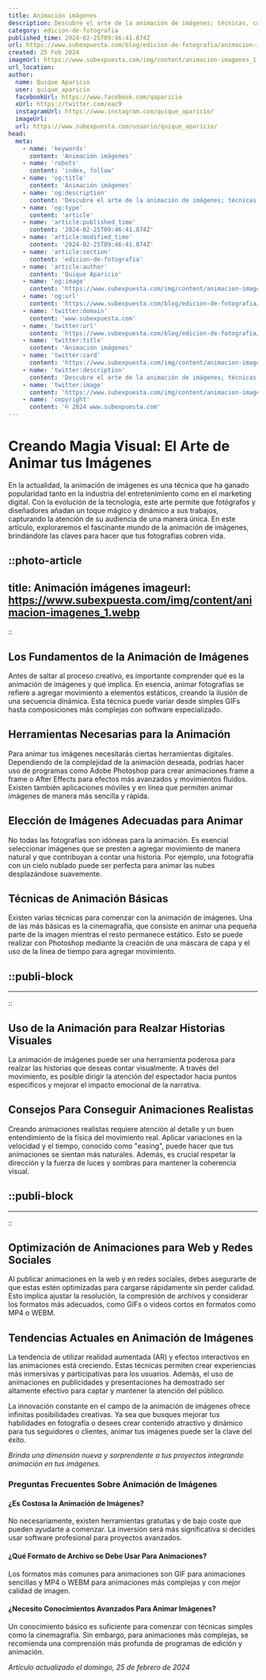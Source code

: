 ```yaml
---
title: Animación imágenes
description: Descubre el arte de la animación de imágenes; técnicas, consejos y tendencias para dar vida a tus gráficos. ¡Explora tu creatividad hoy!
category: edicion-de-fotografia
published_time: 2024-02-25T09:46:41.874Z
url: https://www.subexpuesta.com/blog/edicion-de-fotografia/animacion-imagenes
created: 25 Feb 2024
imageUrl: https://www.subexpuesta.com/img/content/animacion-imagenes_1.webp
url_location:
author:
  name: Quique Aparicio
  user: quique_aparicio
  facebookUrl: https://www.facebook.com/qaparicio
  xUrl: https://twitter.com/eac9
  instagramUrl: https://www.instagram.com/quique_aparicio/
  imageUrl: 
  url: https://www.subexpuesta.com/usuario/quique_aparicio/
head:
  meta:
    - name: 'keywords'
      content: 'Animación imágenes'
    - name: 'robots'
      content: 'index, follow'
    - name: 'og:title'
      content: 'Animación imágenes'
    - name: 'og:description'
      content: 'Descubre el arte de la animación de imágenes; técnicas, consejos y tendencias para dar vida a tus gráficos. ¡Explora tu creatividad hoy!'
    - name: 'og:type'
      content: 'article'
    - name: 'article:published_time'
      content: '2024-02-25T09:46:41.874Z'
    - name: 'article:modified_time'
      content: '2024-02-25T09:46:41.874Z'
    - name: 'article:section'
      content: 'edicion-de-fotografia'
    - name: 'article:author'
      content: 'Quique Aparicio'
    - name: 'og:image'
      content: 'https://www.subexpuesta.com/img/content/animacion-imagenes_1.webp'
    - name: 'og:url'
      content: 'https://www.subexpuesta.com/blog/edicion-de-fotografia/animacion-imagenes'
    - name: 'twitter:domain'
      content: 'www.subexpuesta.com'
    - name: 'twitter:url'
      content: 'https://www.subexpuesta.com/blog/edicion-de-fotografia/animacion-imagenes'
    - name: 'twitter:title'
      content: 'Animación imágenes'
    - name: 'twitter:card'
      content: 'https://www.subexpuesta.com/img/content/animacion-imagenes_1.webp'
    - name: 'twitter:description'
      content: 'Descubre el arte de la animación de imágenes; técnicas, consejos y tendencias para dar vida a tus gráficos. ¡Explora tu creatividad hoy!'
    - name: 'twitter:image'
      content: 'https://www.subexpuesta.com/img/content/animacion-imagenes_1.webp'
    - name: 'copyright'
      content: '© 2024 www.subexpuesta.com'
---
```

# Creando Magia Visual: El Arte de Animar tus Imágenes

En la actualidad, la animación de imágenes es una técnica que ha ganado popularidad tanto en la industria del entretenimiento como en el marketing digital. Con la evolución de la tecnología, este arte permite que fotógrafos y diseñadores añadan un toque mágico y dinámico a sus trabajos, capturando la atención de su audiencia de una manera única. En este artículo, exploraremos el fascinante mundo de la animación de imágenes, brindándote las claves para hacer que tus fotografías cobren vida.


::photo-article
---
title: Animación imágenes
imageurl: https://www.subexpuesta.com/img/content/animacion-imagenes_1.webp
---
::


## Los Fundamentos de la Animación de Imágenes

Antes de saltar al proceso creativo, es importante comprender qué es la animación de imágenes y qué implica. En esencia, animar fotografías se refiere a agregar movimiento a elementos estáticos, creando la ilusión de una secuencia dinámica. Esta técnica puede variar desde simples GIFs hasta composiciones más complejas con software especializado.

## Herramientas Necesarias para la Animación

Para animar tus imágenes necesitarás ciertas herramientas digitales. Dependiendo de la complejidad de la animación deseada, podrías hacer uso de programas como Adobe Photoshop para crear animaciones frame a frame o After Effects para efectos más avanzados y movimientos fluidos. Existen también aplicaciones móviles y en línea que permiten animar imágenes de manera más sencilla y rápida.

## Elección de Imágenes Adecuadas para Animar

No todas las fotografías son idóneas para la animación. Es esencial seleccionar imágenes que se presten a agregar movimiento de manera natural y que contribuyan a contar una historia. Por ejemplo, una fotografía con un cielo nublado puede ser perfecta para animar las nubes desplazándose suavemente.

## Técnicas de Animación Básicas

Existen varias técnicas para comenzar con la animación de imágenes. Una de las más básicas es la cinemagrafía, que consiste en animar una pequeña parte de la imagen mientras el resto permanece estático. Esto se puede realizar con Photoshop mediante la creación de una máscara de capa y el uso de la línea de tiempo para agregar movimiento.


  ::publi-block
  ---
  ---
  ::
  
  
## Uso de la Animación para Realzar Historias Visuales

La animación de imágenes puede ser una herramienta poderosa para realzar las historias que deseas contar visualmente. A través del movimiento, es posible dirigir la atención del espectador hacia puntos específicos y mejorar el impacto emocional de la narrativa.

## Consejos Para Conseguir Animaciones Realistas

Creando animaciones realistas requiere atención al detalle y un buen entendimiento de la física del movimiento real. Aplicar variaciones en la velocidad y el tiempo, conocido como "easing", puede hacer que tus animaciones se sientan más naturales. Además, es crucial respetar la dirección y la fuerza de luces y sombras para mantener la coherencia visual.


  ::publi-block
  ---
  ---
  ::
  
  
## Optimización de Animaciones para Web y Redes Sociales

Al publicar animaciones en la web y en redes sociales, debes asegurarte de que estas estén optimizadas para cargarse rápidamente sin perder calidad. Esto implica ajustar la resolución, la compresión de archivos y considerar los formatos más adecuados, como GIFs o videos cortos en formatos como MP4 o WEBM.

## Tendencias Actuales en Animación de Imágenes

La tendencia de utilizar realidad aumentada (AR) y efectos interactivos en las animaciones está creciendo. Estas técnicas permiten crear experiencias más inmersivas y participativas para los usuarios. Además, el uso de animaciones en publicidades y presentaciones ha demostrado ser altamente efectivo para captar y mantener la atención del público.

La innovación constante en el campo de la animación de imágenes ofrece infinitas posibilidades creativas. Ya sea que busques mejorar tus habilidades en fotografía o desees crear contenido atractivo y dinámico para tus seguidores o clientes, animar tus imágenes puede ser la clave del éxito.

*Brinda una dimensión nueva y sorprendente a tus proyectos integrando animación en tus imágenes.*

### Preguntas Frecuentes Sobre Animación de Imágenes

#### ¿Es Costosa la Animación de Imágenes?
No necesariamente, existen herramientas gratuitas y de bajo coste que pueden ayudarte a comenzar. La inversión será más significativa si decides usar software profesional para proyectos avanzados.

#### ¿Qué Formato de Archivo se Debe Usar Para Animaciones?
Los formatos más comunes para animaciones son GIF para animaciones sencillas y MP4 o WEBM para animaciones más complejas y con mejor calidad de imagen.

#### ¿Necesito Conocimientos Avanzados Para Animar Imágenes?
Un conocimiento básico es suficiente para comenzar con técnicas simples como la cinemagrafía. Sin embargo, para animaciones más complejas, se recomienda una comprensión más profunda de programas de edición y animación.

_Artículo actualizado el domingo, 25 de febrero de 2024_